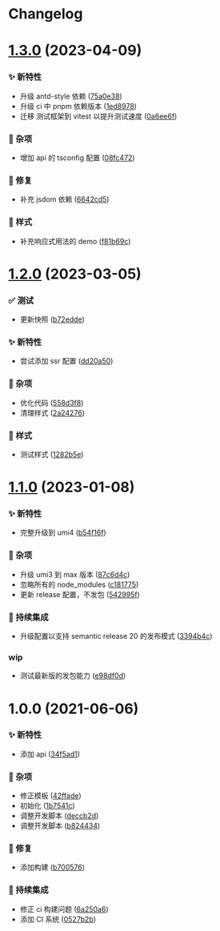 # Changelog

# [1.3.0](https://github.com/arvinxx/umi-simple-web-template/compare/v1.2.0...v1.3.0) (2023-04-09)


### ✨ 新特性

* 升级 antd-style 依赖 ([75a0e38](https://github.com/arvinxx/umi-simple-web-template/commit/75a0e38))
* 升级 ci 中 pnpm 依赖版本 ([1ed8978](https://github.com/arvinxx/umi-simple-web-template/commit/1ed8978))
* 迁移 测试框架到 vitest 以提升测试速度 ([0a6ee6f](https://github.com/arvinxx/umi-simple-web-template/commit/0a6ee6f))


### 🎫 杂项

* 增加 api 的 tsconfig 配置 ([08fc472](https://github.com/arvinxx/umi-simple-web-template/commit/08fc472))


### 🐛 修复

* 补充 jsdom 依赖 ([6642cd5](https://github.com/arvinxx/umi-simple-web-template/commit/6642cd5))


### 💄 样式

* 补充响应式用法的 demo ([f81b69c](https://github.com/arvinxx/umi-simple-web-template/commit/f81b69c))

# [1.2.0](https://github.com/arvinxx/umi-simple-web-template/compare/v1.1.0...v1.2.0) (2023-03-05)


### ✅ 测试

* 更新快照 ([b72edde](https://github.com/arvinxx/umi-simple-web-template/commit/b72edde))


### ✨ 新特性

* 尝试添加 ssr 配置 ([dd20a50](https://github.com/arvinxx/umi-simple-web-template/commit/dd20a50))


### 🎫 杂项

* 优化代码 ([558d3f8](https://github.com/arvinxx/umi-simple-web-template/commit/558d3f8))
* 清理样式 ([2a24276](https://github.com/arvinxx/umi-simple-web-template/commit/2a24276))


### 💄 样式

* 测试样式 ([1282b5e](https://github.com/arvinxx/umi-simple-web-template/commit/1282b5e))

# [1.1.0](https://github.com/arvinxx/umi-simple-web-template/compare/v1.0.0...v1.1.0) (2023-01-08)


### ✨ 新特性

* 完整升级到 umi4 ([b54f16f](https://github.com/arvinxx/umi-simple-web-template/commit/b54f16f))


### 🎫 杂项

* 升级 umi3 到 max 版本 ([87c6d4c](https://github.com/arvinxx/umi-simple-web-template/commit/87c6d4c))
* 忽略所有的 node_modules ([c181775](https://github.com/arvinxx/umi-simple-web-template/commit/c181775))
* 更新 release 配置，不发包 ([542995f](https://github.com/arvinxx/umi-simple-web-template/commit/542995f))


### 🔧 持续集成

* 升级配置以支持 semantic release 20 的发布模式 ([3394b4c](https://github.com/arvinxx/umi-simple-web-template/commit/3394b4c))


### wip

* 测试最新版的发包能力 ([e98df0d](https://github.com/arvinxx/umi-simple-web-template/commit/e98df0d))

# 1.0.0 (2021-06-06)


### ✨ 新特性

* 添加 api ([34f5ad1](https://github.com/arvinxx/umi-simple-web-template/commit/34f5ad1))


### 🎫 杂项

* 修正模板 ([42ffade](https://github.com/arvinxx/umi-simple-web-template/commit/42ffade))
* 初始化 ([1b7541c](https://github.com/arvinxx/umi-simple-web-template/commit/1b7541c))
* 调整开发脚本 ([deccb2d](https://github.com/arvinxx/umi-simple-web-template/commit/deccb2d))
* 调整开发脚本 ([b824434](https://github.com/arvinxx/umi-simple-web-template/commit/b824434))


### 🐛 修复

* 添加构建 ([b700576](https://github.com/arvinxx/umi-simple-web-template/commit/b700576))


### 🔧 持续集成

* 修正 ci 构建问题 ([6a250a6](https://github.com/arvinxx/umi-simple-web-template/commit/6a250a6))
* 添加 CI 系统 ([0527b2b](https://github.com/arvinxx/umi-simple-web-template/commit/0527b2b))
